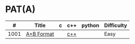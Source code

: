 PAT(A)
========


| # | Title | c | c++ | python | Difficulty |
|---| ----- | -------- | ---------- | ---------- | ---------- |
|1001|[A+B Format](https://pintia.cn/problem-sets/994805342720868352/problems/994805528788582400) | | [c++](./src/0001-A+B-Format/A+B_Format.cpp) ||Easy|